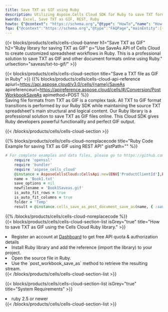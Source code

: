 ```yaml
---
title: Save TXT as GIF using Ruby 
description: Utilizing Aspose.Cells Cloud SDK for Ruby to save TXT format file as GIF format file. 
kwords: Excel, Save TXT as GIF, REST, Ruby
howto: {"@context": "https://schema.org","@type": "HowTo","name": "How to save TXT as GIF using the Cells Cloud Ruby library.","description": "How to save TXT as GIF using the Cells Cloud Ruby library.","image": {"@type": "ImageObject"},"url": "/ruby/saveas/txt-to-gif/","step": [{ "@type": "HowToStep","name": "How to save TXT as GIF using the Cells Cloud Ruby library. step 1", "image": {"@type": "ImageObject",},"url": "/ruby/saveas/txt-to-gif/","text": "Register an account at <a href='https://dashboard.aspose.cloud/'>Dashboard</a> to get free API quota & authorization details",},{ "@type": "HowToStep","name": "How to save TXT as GIF using the Cells Cloud Ruby library. step 1", "image": {"@type": "ImageObject",},"url": "/ruby/saveas/txt-to-gif/","text": "Install Ruby library and add the reference (import the library) to your project.",},{ "@type": "HowToStep","name": "How to save TXT as GIF using the Cells Cloud Ruby library. step 1", "image": {"@type": "ImageObject",},"url": "/ruby/saveas/txt-to-gif/","text": "Open the source file in Ruby.",},{ "@type": "HowToStep","name": "How to save TXT as GIF using the Cells Cloud Ruby library. step 1", "image": {"@type": "ImageObject",},"url": "/ruby/saveas/txt-to-gif/","text": "Use the `post_workbook_save_as` method to retrieve the resulting stream.",}, ],"supply": {"@type": "HowToSupply","name": "document"},"tool": [{"@type": "HowToTool","name": "RubyMine, Visual Studio Code, Aptana Studio, NetBeans"},{"@type": "HowToTool","name": "Aspose Cells"}],"totalTime": "PT6M"}
fqa: {"@context":"https://schema.org","@type":"FAQPage","mainEntity":[{"@type":"Question","name":"Why save file as other formats file in C# using REST API?","acceptedAnswer":{"@type":"Answer","text":"Documents are encoded in many ways, and some files may be incompatible with the software you use. To open and read such files, just save them as appropriate file formats.<br/><ol><li>Install .NET SDK and add the reference (import the library) to your project.</li><li>Open the source file in C# using REST API.</li><li>Call the PostWorkbookSaveAsRequest() method, passing an output filename with required extension.</li><li>Get the result of save as a separate file.</li></ol>"}},{"@type":"Question","name":"What file formats can I save as with your C# library?","acceptedAnswer":{"@type":"Answer","text":"We support a variety of file formats for conversion using .NET library, including XLSX, Excel, xls , PDF, CSV, HTML, Markdown, XML, PNG, JPG, TIFF, Json, TXT and many more."}},{"@type":"Question","name":"What is the maximum allowed file size for conversion using this .NET library?","acceptedAnswer":{"@type":"Answer","text":"There are no file size limits for format conversions using .NET library."}}]}
---
```



{{< blocks/products/cells/cells-cloud-banner h1="Save TXT as GIF" h2="Ruby library for saving TXT as GIF" p="Use SaveAs API of Cells Cloud to create customized spreadsheet workflows in Ruby. This is a professional solution to save TXT as GIF and other document formats online using Ruby." urlsection="saveas/txt-to-gif/" >}}

{{< blocks/products/cells/cells-cloud-section  title="Save a TXT file as GIF in Ruby" >}}
{{% blocks/products/cells/cells-cloud-api-reference  apiurl=https://api.aspose.cloud/v3.0/cells/{name}/SaveAs  apireferenceurl=https://apireference.aspose.cloud/cells/#/Conversion/PostWorkbookSaveAs  apimethod=POST %}}
<br/>
Saving file formats from TXT as GIF is a complex task. All TXT to GIF format transitions is performed by our Ruby SDK while maintaining the source TXT spreadsheet's main structural and logical content. Our Ruby library is a professional solution to save TXT as GIF files online. This Cloud SDK gives Ruby developers powerful functionality and perfect GIF output.

{{< /blocks/products/cells/cells-cloud-section >}}

{{% blocks/products/cells/cells-cloud-noreplacecode title="Ruby Code Example for saving TXT as GIF using REST API" gistPath="" %}}
  
```ruby
# For complete examples and data files, please go to https://github.com/aspose-cells-cloud/aspose-cells-cloud-ruby/
    require 'openssl'
    require 'bundler'
    require 'aspose_cells_cloud'
    @instance = AsposeCellsCloud::CellsApi.new(ENV['ProductClientId'],ENV['ProductClientSecret'])
    name = 'Book1.txt'
    save_options = nil
    newfilename = 'Book1Saveas.gif'
    is_auto_fit_rows = true
    is_auto_fit_columns = true
    folder = 'Temp'
    result = @instance.cells_save_as_post_document_save_as(name, { :save_options=>save_options, :newfilename=>(folder+"/"+newfilename), :is_auto_fit_rows=>is_auto_fit_rows, :is_auto_fit_columns=>is_auto_fit_columns, :folder=>folder})
```
  
{{% /blocks/products/cells/cells-cloud-noreplacecode  %}}
<br/>
{{< blocks/products/cells/cells-cloud-section-list isGrey="true"  title="How to save TXT as GIF using the Cells Cloud Ruby library." >}}
<li>Register an account at <a href="https://dashboard.aspose.cloud/">Dashboard</a> to get free API quota & authorization details</li>
<li>Install Ruby library and add the reference (import the library) to your project.</li>
<li>Open the source file in Ruby.</li>
<li>Use the `post_workbook_save_as` method to retrieve the resulting stream.</li>
{{< /blocks/products/cells/cells-cloud-section-list >}}

{{< blocks/products/cells/cells-cloud-section-list isGrey="true"  title="System Requirements" >}}
<li>ruby 2.5 or newer</li>
{{< /blocks/products/cells/cells-cloud-section-list >}}
